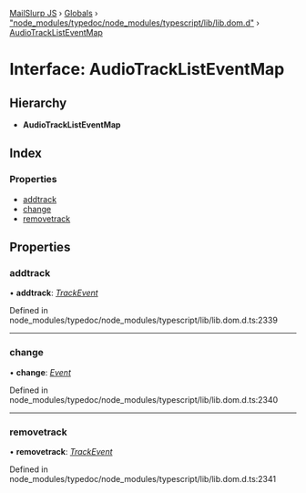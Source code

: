 [MailSlurp JS](../README.md) › [Globals](../globals.md) › ["node_modules/typedoc/node_modules/typescript/lib/lib.dom.d"](../modules/_node_modules_typedoc_node_modules_typescript_lib_lib_dom_d_.md) › [AudioTrackListEventMap](_node_modules_typedoc_node_modules_typescript_lib_lib_dom_d_.audiotracklisteventmap.md)

# Interface: AudioTrackListEventMap

## Hierarchy

* **AudioTrackListEventMap**

## Index

### Properties

* [addtrack](_node_modules_typedoc_node_modules_typescript_lib_lib_dom_d_.audiotracklisteventmap.md#addtrack)
* [change](_node_modules_typedoc_node_modules_typescript_lib_lib_dom_d_.audiotracklisteventmap.md#change)
* [removetrack](_node_modules_typedoc_node_modules_typescript_lib_lib_dom_d_.audiotracklisteventmap.md#removetrack)

## Properties

###  addtrack

• **addtrack**: *[TrackEvent](_node_modules_typedoc_node_modules_typescript_lib_lib_dom_d_.trackevent.md)*

Defined in node_modules/typedoc/node_modules/typescript/lib/lib.dom.d.ts:2339

___

###  change

• **change**: *[Event](_node_modules_typedoc_node_modules_typescript_lib_lib_dom_d_.event.md)*

Defined in node_modules/typedoc/node_modules/typescript/lib/lib.dom.d.ts:2340

___

###  removetrack

• **removetrack**: *[TrackEvent](_node_modules_typedoc_node_modules_typescript_lib_lib_dom_d_.trackevent.md)*

Defined in node_modules/typedoc/node_modules/typescript/lib/lib.dom.d.ts:2341
